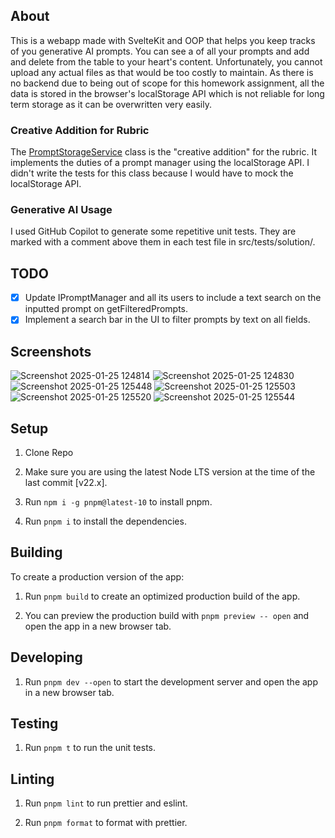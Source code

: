 ## About

This is a webapp made with SvelteKit and OOP that helps you keep tracks of you generative AI prompts. You can see a of
all your
prompts and add and delete from the table to your heart's content. Unfortunately, you cannot upload any actual files as
that would be too costly to maintain. As there is no backend due to being out of scope for this homework assignment,
all the data is stored in the browser's localStorage API which is not reliable for long term storage as it can be
overwritten very easily.

### Creative Addition for Rubric

The [PromptStorageService](https://github.com/Ari-S-123/PDP-HW1/blob/main/src/solution/classes/PromptStorageService.ts)
class is the "creative addition" for the rubric. It implements the duties of a prompt manager using the localStorage
API. I didn't write the tests for this class because I would have to mock the localStorage API.

### Generative AI Usage

I used GitHub Copilot to generate some repetitive unit tests. They are marked with a comment above them in each test
file in src/tests/solution/.

## TODO

- [x] Update IPromptManager and all its users to include a text search on the inputted prompt on getFilteredPrompts.
- [x] Implement a search bar in the UI to filter prompts by text on all fields.

## Screenshots

![Screenshot 2025-01-25 124814](https://github.com/user-attachments/assets/b1006a7a-2fba-4b18-be21-276fec6a4869)
![Screenshot 2025-01-25 124830](https://github.com/user-attachments/assets/c41eb796-e5c5-44da-80f0-05af9f5c2a24)
![Screenshot 2025-01-25 125448](https://github.com/user-attachments/assets/31e3750a-78a7-4cb6-bd44-bfca753dd078)
![Screenshot 2025-01-25 125503](https://github.com/user-attachments/assets/f8d6072a-9592-4849-83ae-88132c723c41)
![Screenshot 2025-01-25 125520](https://github.com/user-attachments/assets/61045ea6-437b-481d-ba9c-e450e10732c5)
![Screenshot 2025-01-25 125544](https://github.com/user-attachments/assets/048108b6-d8cb-4651-b3ba-4a3739240329)

## Setup

1. Clone Repo

2. Make sure you are using the latest Node LTS version at the time of the last commit [v22.x].

3. Run `npm i -g pnpm@latest-10` to install pnpm.

4. Run `pnpm i` to install the dependencies.

## Building

To create a production version of the app:

1. Run `pnpm build` to create an optimized production build of the app.

2. You can preview the production build with `pnpm preview -- open` and open the app in a new browser tab.

## Developing

1. Run `pnpm dev --open` to start the development server and open the app in a new browser tab.

## Testing

1. Run `pnpm t` to run the unit tests.

## Linting

1. Run `pnpm lint` to run prettier and eslint.

2. Run `pnpm format` to format with prettier.
